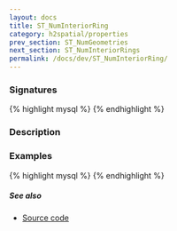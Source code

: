 ```yaml
---
layout: docs
title: ST_NumInteriorRing
category: h2spatial/properties
prev_section: ST_NumGeometries
next_section: ST_NumInteriorRings
permalink: /docs/dev/ST_NumInteriorRing/
---
```


### Signatures

{% highlight mysql %}
{% endhighlight %}

### Description



### Examples

{% highlight mysql %}
{% endhighlight %}

##### See also

* [Source code](https://github.com/irstv/H2GIS/blob/master/h2spatial/src/main/java/org/h2gis/h2spatial/internal/function/spatial/properties/ST_NumInteriorRing.java)
